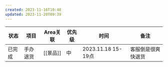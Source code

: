 ```yaml
---
created: 2023-11-16T10:48
updated: 2023-11-20T09:39
---
```

| 状态   | 项目     | Area关联 | 优先级 | 时间               | 备注 |
| ------ | -------- | -------- | ------ | ------------------ | ---- |
| 已完成 | 手办退货 | [[景品]] | 中     | 2023.11.18 15-19点 |  客服倒是很爽快退货    |

